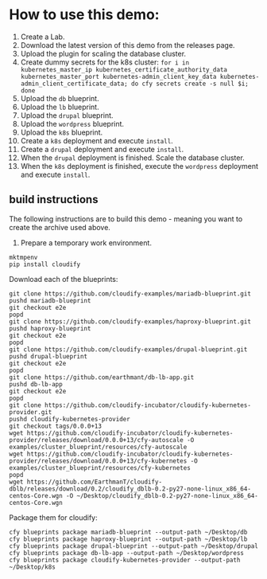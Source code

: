 # How to use this demo:

1. Create a Lab.
2. Download the latest version of this demo from the releases page.
3. Upload the plugin for scaling the database cluster.
4. Create dummy secrets for the k8s cluster: `for i in kubernetes_master_ip kubernetes_certificate_authority_data kubernetes_master_port kubernetes-admin_client_key_data kubernetes-admin_client_certificate_data; do cfy secrets create -s null $i; done`
5. Upload the `db` blueprint.
6. Upload the `lb` blueprint.
7. Upload the `drupal` blueprint.
8. Upload the `wordpress` blueprint.
9. Upload the `k8s` blueprint.
10. Create a `k8s` deployment and execute `install`.
11. Create a `drupal` deployment and execute `install`.
12. When the `drupal` deployment is finished. Scale the database cluster.
13. When the `k8s` deployment is finished, execute the `wordpress` deployment and execute `install`.


##  build instructions

The following instructions are to build this demo - meaning you want to create the archive used above.

1. Prepare a temporary work environment.
```
mktmpenv
pip install cloudify
```

Download each of the blueprints:
```
git clone https://github.com/cloudify-examples/mariadb-blueprint.git
pushd mariadb-blueprint
git checkout e2e
popd
git clone https://github.com/cloudify-examples/haproxy-blueprint.git
pushd haproxy-blueprint
git checkout e2e
popd
git clone https://github.com/cloudify-examples/drupal-blueprint.git
pushd drupal-blueprint
git checkout e2e
popd
git clone https://github.com/earthmant/db-lb-app.git
pushd db-lb-app
git checkout e2e
popd
git clone https://github.com/cloudify-incubator/cloudify-kubernetes-provider.git
pushd cloudify-kubernetes-provider
git checkout tags/0.0.0+13
wget https://github.com/cloudify-incubator/cloudify-kubernetes-provider/releases/download/0.0.0+13/cfy-autoscale -O examples/cluster_blueprint/resources/cfy-autoscale
wget https://github.com/cloudify-incubator/cloudify-kubernetes-provider/releases/download/0.0.0+13/cfy-kubernetes -O examples/cluster_blueprint/resources/cfy-kubernetes
popd
wget https://github.com/EarthmanT/cloudify-dblb/releases/download/0.2/cloudify_dblb-0.2-py27-none-linux_x86_64-centos-Core.wgn -O ~/Desktop/cloudify_dblb-0.2-py27-none-linux_x86_64-centos-Core.wgn
```

Package them for cloudify:
```
cfy blueprints package mariadb-blueprint --output-path ~/Desktop/db
cfy blueprints package haproxy-blueprint --output-path ~/Desktop/lb
cfy blueprints package drupal-blueprint --output-path ~/Desktop/drupal
cfy blueprints package db-lb-app --output-path ~/Desktop/wordpress
cfy blueprints package cloudify-kubernetes-provider --output-path ~/Desktop/k8s
```

